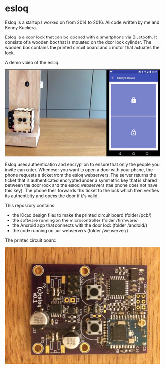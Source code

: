 # esloq

Esloq is a startup I worked on from 2014 to 2016. All code written by me and Kenny Kuchera.

Esloq is a door lock that can be opened with a smartphone via Bluetooth. It consists of a wooden box that is mounted on the door lock cylinder. The wooden box contains the printed circuit board and a motor that actuates the lock.

A demo video of the esloq:

[![Smart Lock Demo](/images/video_thumbnail.png)](https://www.youtube.com/watch?v=yVSUPODDXtM)

Esloq uses authentication and encryption to ensure that only the people you invite can enter. Whenever you want to open a door with your phone, the phone requests a ticket from the esloq webservers. The server returns the ticket that is authenticated encrypted under a symmetric key that is shared between the door lock and the esloq webservers (the phone does not have this key). The phone then forwards this ticket to the lock which then verifies its authenticity and opens the door if it's valid.

This repository contains:
- the Kicad design files to make the printed circuit board (folder /pcb/)
- the software running on the microcontroller (folder /firmware/)
- the Android app that connects with the door lock (folder /android/)
- the code running on our webservers (folder /webserver/)

The printed circuit board:

![Printed Circuit Board](/images/printed_circuit_board.jpg?raw=true "Printed Circuit Board")
